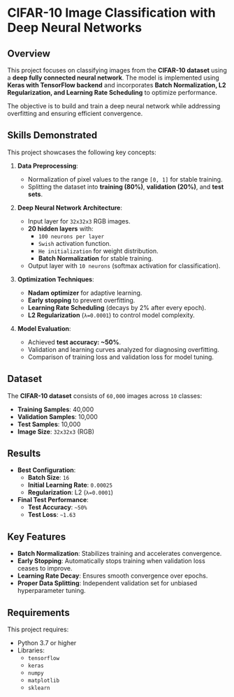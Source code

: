 # CIFAR-10 Image Classification with Deep Neural Networks

## Overview
This project focuses on classifying images from the **CIFAR-10 dataset** using a **deep fully connected neural network**. The model is implemented using **Keras with TensorFlow backend** and incorporates **Batch Normalization, L2 Regularization, and Learning Rate Scheduling** to optimize performance.

The objective is to build and train a deep neural network while addressing overfitting and ensuring efficient convergence.

## Skills Demonstrated
This project showcases the following key concepts:
1. **Data Preprocessing**:
   - Normalization of pixel values to the range `[0, 1]` for stable training.
   - Splitting the dataset into **training (80%)**, **validation (20%)**, and **test sets**.

2. **Deep Neural Network Architecture**:
   - Input layer for `32x32x3` RGB images.
   - **20 hidden layers** with:
     - `100 neurons per layer`
     - `Swish` activation function.
     - `He initialization` for weight distribution.
     - **Batch Normalization** for stable training.
   - Output layer with `10 neurons` (softmax activation for classification).

3. **Optimization Techniques**:
   - **Nadam optimizer** for adaptive learning.
   - **Early stopping** to prevent overfitting.
   - **Learning Rate Scheduling** (decays by 2% after every epoch).
   - **L2 Regularization** (`λ=0.0001`) to control model complexity.

4. **Model Evaluation**:
   - Achieved **test accuracy: ~50%**.
   - Validation and learning curves analyzed for diagnosing overfitting.
   - Comparison of training loss and validation loss for model tuning.

## Dataset
The **CIFAR-10 dataset** consists of `60,000` images across `10` classes:
- **Training Samples**: 40,000
- **Validation Samples**: 10,000
- **Test Samples**: 10,000
- **Image Size**: `32x32x3` (RGB)

## Results
- **Best Configuration**:
  - **Batch Size**: `16`
  - **Initial Learning Rate**: `0.00025`
  - **Regularization**: L2 (`λ=0.0001`)
- **Final Test Performance**:
  - **Test Accuracy**: `~50%`
  - **Test Loss**: `~1.63`

## Key Features
- **Batch Normalization**: Stabilizes training and accelerates convergence.
- **Early Stopping**: Automatically stops training when validation loss ceases to improve.
- **Learning Rate Decay**: Ensures smooth convergence over epochs.
- **Proper Data Splitting**: Independent validation set for unbiased hyperparameter tuning.

## Requirements
This project requires:
- Python 3.7 or higher
- Libraries:
  - `tensorflow`
  - `keras`
  - `numpy`
  - `matplotlib`
  - `sklearn`
